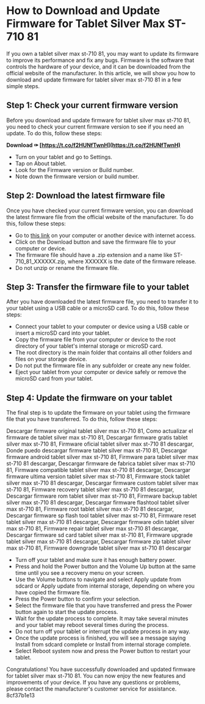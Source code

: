 # How to Download and Update Firmware for Tablet Silver Max ST-710 81
 
If you own a tablet silver max st-710 81, you may want to update its firmware to improve its performance and fix any bugs. Firmware is the software that controls the hardware of your device, and it can be downloaded from the official website of the manufacturer. In this article, we will show you how to download and update firmware for tablet silver max st-710 81 in a few simple steps.
 
## Step 1: Check your current firmware version
 
Before you download and update firmware for tablet silver max st-710 81, you need to check your current firmware version to see if you need an update. To do this, follow these steps:
 
**Download ✑ [https://t.co/f2HUNfTwnH](https://t.co/f2HUNfTwnH)**


 
- Turn on your tablet and go to Settings.
- Tap on About tablet.
- Look for the Firmware version or Build number.
- Note down the firmware version or build number.

## Step 2: Download the latest firmware file
 
Once you have checked your current firmware version, you can download the latest firmware file from the official website of the manufacturer. To do this, follow these steps:

- Go to [this link](https://www.blogmazze.com/forum/allgemeine-diskussionen/descargar-firmware-tablet-silver-max-st-710-81l) on your computer or another device with internet access.
- Click on the Download button and save the firmware file to your computer or device.
- The firmware file should have a .zip extension and a name like ST-710\_81\_XXXXXX.zip, where XXXXXX is the date of the firmware release.
- Do not unzip or rename the firmware file.

## Step 3: Transfer the firmware file to your tablet
 
After you have downloaded the latest firmware file, you need to transfer it to your tablet using a USB cable or a microSD card. To do this, follow these steps:

- Connect your tablet to your computer or device using a USB cable or insert a microSD card into your tablet.
- Copy the firmware file from your computer or device to the root directory of your tablet's internal storage or microSD card.
- The root directory is the main folder that contains all other folders and files on your storage device.
- Do not put the firmware file in any subfolder or create any new folder.
- Eject your tablet from your computer or device safely or remove the microSD card from your tablet.

## Step 4: Update the firmware on your tablet
 
The final step is to update the firmware on your tablet using the firmware file that you have transferred. To do this, follow these steps:
 
Descargar firmware original tablet silver max st-710 81,  Como actualizar el firmware de tablet silver max st-710 81,  Descargar firmware gratis tablet silver max st-710 81,  Firmware oficial tablet silver max st-710 81 descargar,  Donde puedo descargar firmware tablet silver max st-710 81,  Descargar firmware android tablet silver max st-710 81,  Firmware para tablet silver max st-710 81 descargar,  Descargar firmware de fabrica tablet silver max st-710 81,  Firmware compatible tablet silver max st-710 81 descargar,  Descargar firmware ultima version tablet silver max st-710 81,  Firmware stock tablet silver max st-710 81 descargar,  Descargar firmware custom tablet silver max st-710 81,  Firmware recovery tablet silver max st-710 81 descargar,  Descargar firmware rom tablet silver max st-710 81,  Firmware backup tablet silver max st-710 81 descargar,  Descargar firmware flashtool tablet silver max st-710 81,  Firmware root tablet silver max st-710 81 descargar,  Descargar firmware sp flash tool tablet silver max st-710 81,  Firmware reset tablet silver max st-710 81 descargar,  Descargar firmware odin tablet silver max st-710 81,  Firmware repair tablet silver max st-710 81 descargar,  Descargar firmware sd card tablet silver max st-710 81,  Firmware upgrade tablet silver max st-710 81 descargar,  Descargar firmware zip tablet silver max st-710 81,  Firmware downgrade tablet silver max st-710 81 descargar

- Turn off your tablet and make sure it has enough battery power.
- Press and hold the Power button and the Volume Up button at the same time until you see a recovery menu on your screen.
- Use the Volume buttons to navigate and select Apply update from sdcard or Apply update from internal storage, depending on where you have copied the firmware file.
- Press the Power button to confirm your selection.
- Select the firmware file that you have transferred and press the Power button again to start the update process.
- Wait for the update process to complete. It may take several minutes and your tablet may reboot several times during the process.
- Do not turn off your tablet or interrupt the update process in any way.
- Once the update process is finished, you will see a message saying Install from sdcard complete or Install from internal storage complete.
- Select Reboot system now and press the Power button to restart your tablet.

Congratulations! You have successfully downloaded and updated firmware for tablet silver max st-710 81. You can now enjoy the new features and improvements of your device. If you have any questions or problems, please contact the manufacturer's customer service for assistance.
 8cf37b1e13
 
